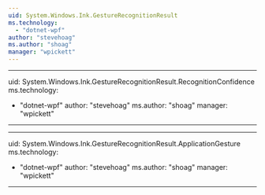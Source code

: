 ```yaml
---
uid: System.Windows.Ink.GestureRecognitionResult
ms.technology: 
  - "dotnet-wpf"
author: "stevehoag"
ms.author: "shoag"
manager: "wpickett"
---
```


---
uid: System.Windows.Ink.GestureRecognitionResult.RecognitionConfidence
ms.technology: 
  - "dotnet-wpf"
author: "stevehoag"
ms.author: "shoag"
manager: "wpickett"
---

---
uid: System.Windows.Ink.GestureRecognitionResult.ApplicationGesture
ms.technology: 
  - "dotnet-wpf"
author: "stevehoag"
ms.author: "shoag"
manager: "wpickett"
---
